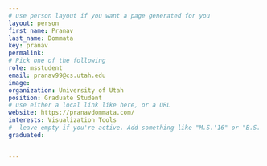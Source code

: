 ```yaml
---
# use person layout if you want a page generated for you
layout: person
first_name: Pranav
last_name: Dommata
key: pranav
permalink: 
# Pick one of the following
role: msstudent
email: pranav99@cs.utah.edu
image: 
organization: University of Utah
position: Graduate Student
# use either a local link like here, or a URL
website: https://pranavdommata.com/ 
interests: Visualization Tools
#  leave empty if you're active. Add something like "M.S.'16" or "B.S.'17" if you got a degree while at VDL. Add "N" if you left VDS before you got a degree.
graduated: 


---
```

